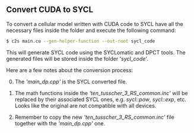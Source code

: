 ## Convert CUDA to SYCL

To convert a cellular model written with CUDA code to SYCL have all the necessary files inside the folder and execute the following command:

```sh
$ c2s main.cu --gen-helper-function --out-root sycl_code
```

This will generate SYCL code using the SYCLomatic and DPCT tools. The generated files will be stored inside the folder '_sycl_code_'.

Here are a few notes about the conversion process:

0) The _'main_dp.cpp'_ is the SYCL converted file.

1) The math functions inside the _'ten_tusscher_3_RS_common.inc'_ will be replaced by their associated SYCL ones, e.g. _sycl::pow_, _sycl::exp_, etc. Looks like the original are not compatible with all devices.

2) Remember to copy the new _'ten_tusscher_3_RS_common.inc'_ file together with the _'main_dp.cpp'_ one.
 
